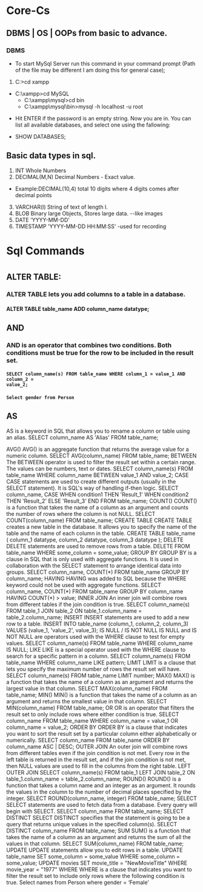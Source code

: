 # Core-Cs
## DBMS | OS | OOPs from basic to advance.



### DBMS

* To start MySql Server run this command in your command prompt (Path of the file may be different I am doing this for general case);

1. C:\>cd xampp
  - C:\xampp>cd MySQL 
    - C:\xampp\mysql>cd bin 
     - C:\xampp\mysql\bin>mysql -h localhost -u root
* Hit ENTER if the password is an empty string. Now you are in. You can list all available databases, and select one using the fallowing:

* SHOW DATABASES;


## Basic data types in sql.

1. INT              Whole Numbers
2. DECIMAL(M,N)     Decimal Numbers - Exact value. 
- Example:DECIMAL(10,4) total 10 digits where 4 digits comes after decimal points
3. VARCHAR(l)       String of text of length l.
4. BLOB             Binary large Objects, Stores large data. --like images
5. DATE             'YYYY-MM-DD'
6. TIMESTAMP         'YYYY-MM-DD  HH:MM:SS' -used for recording

<h1>Sql Commands<h1>
<h2>ALTER TABLE:</h2>
<h3>ALTER TABLE lets you add columns to a table in a database.</h3>
<h4>ALTER TABLE table_name ADD column_name datatype;</h4>
<h2>AND</h2>
<h3>AND is an operator that combines two conditions. Both conditions must be true for the row
to be included in the result set.</h3>
<h4><code>SELECT column_name(s) FROM table_name WHERE column_1 = value_1 AND column_2 =
value_2;</code></h4>
<h4><code>Select gender from Person</code></h4>

<h2>AS</h2>
 <p>AS is a keyword in SQL that allows you to rename a column or table using an alias.
SELECT column_name AS 'Alias' FROM table_name;<p>
AVG()
AVG() is an aggregate function that returns the average value for a numeric column.
SELECT AVG(column_name) FROM table_name;
BETWEEN
The BETWEEN operator is used to filter the result set within a certain range. The values
can be numbers, text or dates.
SELECT column_name(s) FROM table_name WHERE column_name BETWEEN value_1 AND value_2;
CASE
CASE statements are used to create different outputs (usually in the SELECT statement). It
is SQL's way of handling if-then logic.
SELECT column_name,
CASE
WHEN condition1 THEN 'Result_1'
WHEN condition2 THEN 'Result_2'
ELSE 'Result_3'
END
FROM table_name;
COUNT()
COUNT() is a function that takes the name of a column as an argument and counts the
number of rows where the column is not NULL.
SELECT COUNT(column_name) FROM table_name;
CREATE TABLE
CREATE TABLE creates a new table in the database. It allows you to specify the name of
the table and the name of each column in the table.
CREATE TABLE table_name (
column_1 datatype,
column_2 datatype,
column_3 datatype
);
DELETE
DELETE statements are used to remove rows from a table.
DELETE FROM table_name WHERE some_column = some_value;
GROUP BY
GROUP BY is a clause in SQL that is only used with aggregate functions. It is used in
collaboration with the SELECT statement to arrange identical data into groups.
SELECT column_name, COUNT(*)
FROM table_name
GROUP BY column_name;
HAVING
HAVING was added to SQL because the WHERE keyword could not be used with
aggregate functions.
SELECT column_name, COUNT(*)
FROM table_name
GROUP BY column_name
HAVING COUNT(*) > value;
INNER JOIN
An inner join will combine rows from different tables if the join condition is true.
SELECT column_name(s)
FROM table_1
JOIN table_2
ON table_1.column_name = table_2.column_name;
INSERT
INSERT statements are used to add a new row to a table.
INSERT INTO table_name (column_1, column_2, column_3) VALUES (value_1, 'value_2',
value_3);
IS NULL / IS NOT NULL
IS NULL and IS NOT NULL are operators used with the WHERE clause to test for empty
values.
SELECT column_name(s)
FROM table_name
WHERE column_name IS NULL;
LIKE
LIKE is a special operator used with the WHERE clause to search for a specific pattern in a
column.
SELECT column_name(s) FROM table_name WHERE column_name LIKE pattern;
LIMIT
LIMIT is a clause that lets you specify the maximum number of rows the result set will have.
SELECT column_name(s) FROM table_name LIMIT number;
MAX()
MAX() is a function that takes the name of a column as an argument and returns the largest
value in that column.
SELECT MAX(column_name) FROM table_name;
MIN()
MIN() is a function that takes the name of a column as an argument and returns the
smallest value in that column.
SELECT MIN(column_name) FROM table_name;
OR
OR is an operator that filters the result set to only include rows where either condition is
true.
SELECT column_name FROM table_name WHERE column_name = value_1 OR column_name =
value_2;
ORDER BY
ORDER BY is a clause that indicates you want to sort the result set by a particular column
either alphabetically or numerically.
SELECT column_name FROM table_name ORDER BY column_name ASC | DESC;
OUTER JOIN
An outer join will combine rows from different tables even if the join condition is not met.
Every row in the left table is returned in the result set, and if the join condition is not met,
then NULL values are used to fill in the columns from the right table.
LEFT OUTER JOIN
SELECT column_name(s) FROM table_1
LEFT JOIN table_2
ON table_1.column_name = table_2.column_name;
ROUND()
ROUND() is a function that takes a column name and an integer as an argument. It rounds
the values in the column to the number of decimal places specified by the integer.
SELECT ROUND(column_name, integer) FROM table_name;
SELECT
SELECT statements are used to fetch data from a database. Every query will begin with
SELECT.
SELECT column_name FROM table_name;
SELECT DISTINCT
SELECT DISTINCT specifies that the statement is going to be a query that returns unique
values in the specified column(s).
SELECT DISTINCT column_name FROM table_name;
SUM
SUM() is a function that takes the name of a column as an argument and returns the sum of
all the values in that column.
SELECT SUM(column_name) FROM table_name;
UPDATE
UPDATE statements allow you to edit rows in a table.
UPDATE table_name SET some_column = some_value WHERE some_column = some_value;
UPDATE movies SET movie_title = "NewMovieTitle" WHERE movie_year = "1977"
WHERE
WHERE is a clause that indicates you want to filter the result set to include only rows where
the following condition is true.
Select names from Person where gender = ‘Female’